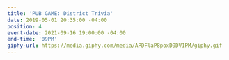 ```yaml
---
title: 'PUB GAME: District Trivia'
date: 2019-05-01 20:35:00 -04:00
position: 4
event-date: 2021-09-16 19:00:00 -04:00
end-time: '09PM'
giphy-url: https://media.giphy.com/media/APDFlaP8poxD9DV1PM/giphy.gif
---
```


